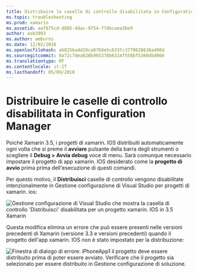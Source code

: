 ```yaml
---
title: Distribuire le caselle di controllo disabilitata in Configuration Manager
ms.topic: troubleshooting
ms.prod: xamarin
ms.assetid: aaf675cd-d885-4dac-9754-77dbcaea3be9
author: asb3993
ms.author: amburns
ms.date: 12/02/2016
ms.openlocfilehash: ab825ba4d28ca8768e5c633fc3779828638a498d
ms.sourcegitcommit: 0a72c7dea020b965378b6314f558bf5360dbd066
ms.translationtype: MT
ms.contentlocale: it-IT
ms.lasthandoff: 05/09/2018
---
```

# <a name="deploy-checkboxes-disabled-in-configuration-manager"></a>Distribuire le caselle di controllo disabilitata in Configuration Manager

Poiché Xamarin 3.5, i progetti di xamarin. IOS distribuiti automaticamente ogni volta che si preme il **avviare** pulsante della barra degli strumenti o scegliere il **Debug > Avvia debug** voce di menu. Sarà comunque necessario impostare il progetto di app xamarin. IOS desiderato come la **progetto di avvio** prima prima dell'esecuzione di questi comandi.

Per questo motivo, il **Distribuisci** caselle di controllo vengono disabilitate intenzionalmente in Gestione configurazione di Visual Studio per progetti di xamarin. ios:

![](deploy-checkboxes-images/configuration.png "Gestione configurazione di Visual Studio che mostra la casella di controllo 'Distribuisci' disabilitata per un progetto xamarin. IOS in 3.5 Xamarin")

Questa modifica elimina un errore che può essere presenti nelle versioni precedenti di Xamarin (versione 3.3 e versioni precedenti) quando il progetto dell'app xamarin. IOS non è stato impostato per la distribuzione:

![](deploy-checkboxes-images/error.png "Finestra di dialogo di errore: iPhoneApp1 il progetto deve essere distribuito prima di poter essere avviato. Verificare che il progetto sia selezionato per essere distribuito in Gestione configurazione di soluzione.")
